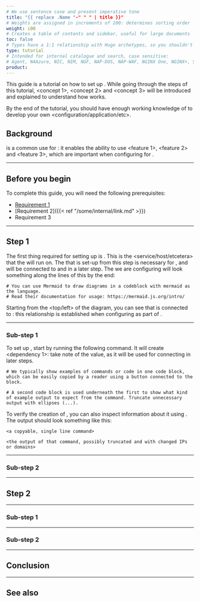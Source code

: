 ```yaml
---
# We use sentence case and present imperative tone
title: "{{ replace .Name "-" " " | title }}"
# Weights are assigned in increments of 100: determines sorting order
weight: i00
# Creates a table of contents and sidebar, useful for large documents
toc: false
# Types have a 1:1 relationship with Hugo archetypes, so you shouldn't need to change this
type: tutorial
# Intended for internal catalogue and search, case sensitive:
# Agent, N4Azure, NIC, NIM, NGF, NAP-DOS, NAP-WAF, NGINX One, NGINX+, Solutions, Unit
product:
---
```


[//]: # "These are Markdown comments to guide you through document structure. Remove them as you go, as well as any unnecessary sections."
[//]: # "Use underscores for _italics_, and double asterisks for **bold**."
[//]: # "Backticks are for `monospace`, used sparingly and reserved mostly for executable names - they can cause formatting problems. Avoid them in tables: use italics instead."

[//]: # "Begin each document with a sentence or two explaining what the purpose of the guide is, and what high-level actions to expect. No need to adhere precisely the example text given anywhere in this template."

This guide is a tutorial on how to set up <thing>. While going through the steps of this tutorial, <concept 1>, <concept 2> and <concept 3> will be introduced and explained to understand how <thing> works.

By the end of the tutorial, you should have enough working knowledge of <thing> to develop your own <configuration/application/etc>.

## Background

[//]: # "The largest difference between a tutorial and a how-to document is the scope of detail included. While working on the tutorial, consider what overlap might exist with a concept document."
[//]: # "We want to reduce the amount of context switching a reader has to go through, so it might be beneficial to convert some text content into an include for re-use between a tutorial and a concept document."

<thing> is a common use for <product>: it enables the ability to use <feature 1>, <feature 2> and <feature 3>, which are important when configuring <product> for <use case>.

---

## Before you begin

[//]: # "List everything someone will need installed or configured before it's required. Link directly to installation guides where possible."

To complete this guide, you will need the following prerequisites:

- [Requirement 1](some-external-link)
- [Requirement 2]({{< ref "/some/internal/link.md" >}})
- Requirement 3

[//]: # "Note the style of link for requirement two: keep the markdown extension. Links are resolved from the root of the documentation folder, often /site."

---

## Step 1

[//]: # "The text immediately following a heading in a tutorial should likely explain a concept to build a mental model of what the reader is about to do."
[//]: # "If it's a successive step (One after the first), you might refer to work already done to follow the sequence of operations."

The first thing required for setting up <thing> is <step name>. This is the <service/host/etcetera> that the <thing> will run on. The <component> that is set-up from this step is necessary for <requirement>, and will be connected to <other component> and <third component> in a later step. The <thing> we are configuring will look something along the lines of this by the end:

[//]: # "If it helps, include a diagram of some kind. Ensure your description provides all the context required, however: a diagram is an aid to explain things, not a replacement."

```mermaid
# You can use Mermaid to draw diagrams in a codeblock with mermaid as the language.
# Read their documentation for usage: https://mermaid.js.org/intro/
```

Starting from the <top/left> of the diagram, you can see that <thing> is connected to <other thing>: this relationship is established when configuring <parameter> as part of <file name>.

---

### Sub-step 1

[//]: # "The sub-steps of a tutorial should show the exact steps a reader should take to accomplish an action, and what to expect when doing so."
[//]: # "Though there may be multiple ways to accomplish a task, focus on showing the reader the exact way to do one."
[//]: # "You can mention alternative paths, but do not give unnecessary detail: it detracts from the task at hand."

To set up <component>, start by running the following command. It will create <dependency 1>: take note of the <unique identifier> value, as it will be used for connecting <other component> in later steps.

```shell
# We typically show examples of commands or code in one code block, which can be easily copied by a reader using a button connected to the block.
```
```text
# A second code block is used underneath the first to show what kind of example output to expect from the command. Truncate unnecessary output with ellipses (...).
```

To verify the creation of <component>, you can also inspect information about it using <command>. The output should look something like this:

```shell
<a copyable, single line command>
```
```
<the output of that command, possibly truncated and with changed IPs or domains>
```

---

### Sub-step 2

---

## Step 2

[//]: # "Explain any additional steps required. If the tutorial involves multiple components, each component can have its own step for delineation."

---

### Sub-step 1

---

### Sub-step 2

---

## Conclusion

[//]: # "Summarize everything that the reader will have learned and accomplished by the end of this tutorial."
[//]: # "It should fulfill the promise made by the introductory paragraph at the top of the document."
[//]: # "You may wish to link to another tutorial as the next logical step, but that could also be part of the 'See also' section."

---

## See also

[//]: # "Link to related documents, such as concepts, reference material or similar use cases."
